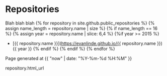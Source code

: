 # Repositories

Blah blah blah
{% for repository in site.github.public_repositories %}
  {% assign name_length = repository.name | size %}
  {% if name_length == 16 %} 
  {% assign year = repository.name | slice: 6,4 %}
  {%if year >= 2015 %}
  * [{{ repository.name }}](https://evanlinde.github.io/{{ repository.name }}) {{ year }}
  {% endif %}
  {% endif %}
{% endfor %}


Page generated at {{ "now" | date: "%Y-%m-%d %H:%M" }}

repository.html_url
